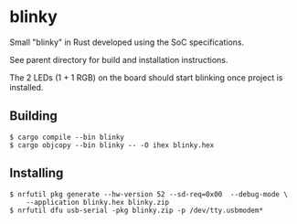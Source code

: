 # blinky

Small "blinky" in Rust developed using the SoC specifications.

See parent directory for build and installation instructions.

The 2 LEDs (1 + 1 RGB) on the board should start blinking once project is installed.

## Building

```
$ cargo compile --bin blinky
$ cargo objcopy --bin blinky -- -O ihex blinky.hex
```

## Installing

```
$ nrfutil pkg generate --hw-version 52 --sd-req=0x00  --debug-mode \
    --application blinky.hex blinky.zip
$ nrfutil dfu usb-serial -pkg blinky.zip -p /dev/tty.usbmodem*
```
